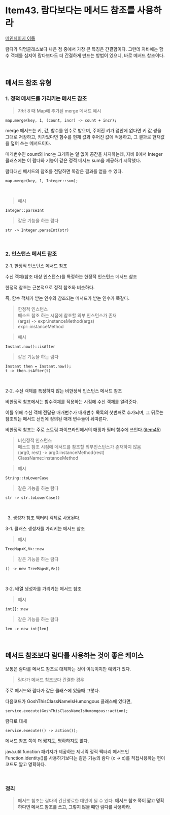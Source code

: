 # Item43. 람다보다는 메서드 참조를 사용하라

[메인페이지 이동](../README.md)



람다가 익명클래스보다 나은 점 중에서 가장 큰 특징은 간결함이다. 그런데 자바에는 함수 객체를 심지어 람다보다도 더 간결하게 만드는 방법이 있으니, 바로 메서드 참조이다.


</br>


## 메서드 참조 유형

### 1. 정적 메서드를 가리키는 메서드 참조

> 자바 8 때 Map에 추가된 merge 메서드 예시
```
map.merge(key, 1, (count, incr) -> count + incr);
```

merge 메서드는 키, 값, 함수를 인수로 받으며, 주어진 키가 맵안에 없다면 키 값 쌍을 그대로 저장하고, 키가있다면 함수를 현재 값과 주어진 값에 적용하고, 그 결과로 현재값을 덮어 쓰는 메서드이다.

매개변수인 count와 incr는 크게하는 일 없이 공간을 차지하는데,
자바 8에서 Integer 클래스에는 이 람다와 기능이 같은 정적 메서드 sum을 제공하기 시작했다.

람다대신 메서드의 참조를 전달하면 똑같은 결과를 얻을 수 있다.
```
map.merge(key, 1, Integer::sum);
```




</br>

> 예시
```
Integer::parseInt
```
> 같은 기능을 하는 람다
```
str -> Integer.parseInt(str)
```
</br>

### 2. 인스턴스 메서드 참조

2-1. 한정적 인스턴스 메서드 참조

수신 객체(참조 대상 인스턴스)를 특정하는 한정적 인스턴스 메서드 참조

한정적 참조는 근본적으로 정적 참조와 비슷하다.

즉, 함수 객체가 받는 인수와 참조되는 메서드가 받는 인수가 똑같다.

> 한정적 인스턴스 </br>
메소드 참조 하는 시점에 참조할 외부 인스턴스가 존재</br>
(args) -> expr.instanceMethod(args) </br>
expr::instanceMethod



> 예시
```
Instant.now()::isAfter
```
> 같은 기능을 하는 람다
```
Instant then = Instant.now();
t -> then.isAfter(t)
```
</br>

2-2. 수신 객체를 특정하지 않는 비한정적 인스턴스 메서드 참조

비한정적 참조에서는 함수객체를 적용하는 시점에 수신 객체를 알려준다.

이를 위해 수신 객체 전달용 매개변수가 매개변수 목록의 첫번째로 추가되며, 그 뒤로는 참조되는 메서드 선언에 정의된 매개 변수들이 뒤따른다.

비한정적 참조는 주로 스트림 파이프라인에서의 매핑과 필터 함수에 쓰인다.([item45](../chapter_06/item_45.md))

> 비한정적 인스턴스</br>
메소드 참조 시점에 메서드를 참조할 외부인스턴스가 존재하지 않음</br>
(arg0, rest) -> arg0.instanceMethod(rest) </br>
ClassName::instanceMethod

> 예시
```
String::toLowerCase
```
> 같은 기능을 하는 람다
```
str -> str.toLowerCase()
```
</br>

3. 생성자 참조
팩터리 객체로 사용된다.

3-1. 클래스 생성자를 가리키는 메서드 참조

> 예시
```
TreeMap<K,V>::new
```
> 같은 기능을 하는 람다
```
() -> new TreeMap<K,V>()
```
</br>

3-2. 배열 생성자를 가리키는 메서드 참조


> 예시
```
int[]::new
```
> 같은 기능을 하는 람다
```
len -> new int[len]
```

</br>

## 메서드 참조보다 람다를 사용하는 것이 좋은 케이스

보통은 람다를 메서드 참조로 대체하는 것이 이득이지만 예외가 있다.
</br>

> 람다가 메서드 참조보다 간결한 경우

주로 메서드와 람다가 같은 클래스에 있을때 그렇다.

다음코드가 GoshThisClassNameIsHumongous 클래스에 있다면,
```
service.execute(GoshThisClassNameIsHumongous::action);
```

람다로 대체
```
service.execute(() -> action());
```

메서드 참조 쪽이 더 짧지도, 명확하지도 않다.

java.util.function 패키지가 제공하는 제네릭 정적 팩터리 메서드인 Function.identity()를 사용하기보다는 같은 기능의 람다 (x -> x)를 직접사용하는 편이 코드도 짧고 명확하다.


</br>

### 정리

> 메서드 참조는 람다의 간단명료한 대안이 될 수 있다. <b> 메서드 참조 쪽이 짧고 명확하다면 메서드 참조를 쓰고, 그렇지 않을 때만 람다를 사용하라. </b> </br>